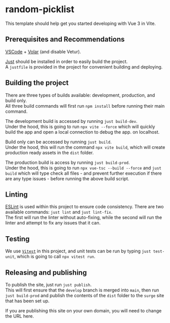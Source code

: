 # random-picklist

This template should help get you started developing with Vue 3 in Vite.

## Prerequisites and Recommendations

[VSCode](https://code.visualstudio.com/) + [Volar](https://marketplace.visualstudio.com/items?itemName=Vue.volar) (and disable Vetur).

[Just](https://github.com/casey/just) should be installed in order to easily build the project.  
A `justfile` is provided in the project for convenient building and deploying.

## Building the project

There are three types of builds available: development, production, and build only.  
All three build commands will first run `npm install` before running their main command.

The development build is accessed by running `just build-dev`.  
Under the hood, this is going to run `npx vite --force` which will quickly build the app and open a local connection to debug the app. on localhost.

Build only can be accessed by running `just build`.  
Under the hood, this will run the command `npx vite build`, which will create production ready assets in the `dist` folder.

The production build is access by running `just build-prod`.  
Under the hood, this is going to run `npx vue-tsc --build --force` and `just build` which will type check all files - and prevent further execution if there are any type issues - before running the above build script.

## Linting

[ESLint](https://eslint.org) is used within this project to ensure code consistency. There are two available commands: `just lint` and `just lint-fix`.  
The first will run the linter without auto-fixing, while the second will run the linter and attempt to fix any issues that it can.

## Testing

We use [`Vitest`](https://vitest.dev) in this project, and unit tests can be run by typing `just test-unit`, which is going to call `npx vitest run`.

## Releasing and publishing

To publish the site, just run `just publish`.  
This will first ensure that the `develop` branch is merged into `main`, then run `just build-prod` and publish the contents of the `dist` folder to the `surge` site that has been set up.

If you are publishing this site on your own domain, you will need to change the URL here.
